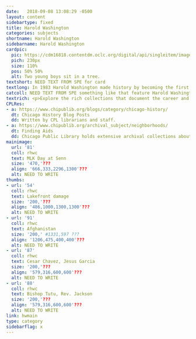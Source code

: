 ```yaml
---
date:   2018-09-08 13:08:29 -0500
layout: content
sidebartype: fixed
title: Harold Washington
categories: subjects
shortname: Harold Washington
sidebarname: Harold Washington
cardpic:
  pic: https://cdm16818.contentdm.oclc.org/digital/api/singleitem/image/cfc/138/default.jpg
  pich: 230px
  size: 110%
  pos: 50% 50%
  alt: Two young boys sit in a tree.
textshort: NEED TEXT FROM SPE for card
textlong: In 1983 Harold Washington made history by becoming the first African American mayor of the City of Chicago having served as an Illinois legislator and as a US Congressman.
catcoll: NEED TEXT FROM SPE something like that feature Harold Washington's career in Chicago and Illinois politics
textrich: <p>Explore the rich collections that document the career and achievements of Mayor Harold Washington, and some of the individuals who worked with him, from his time as an Illinois State Representative in the 1960s to his sudden death on 25 November 1987, shortly after winning his second term. The collections consist of manuscripts, documents, photographs, videotapes, artifacts and books from Washington’s personal library. </p>
CPLRes:
- a: https://www.chipublib.org/blogs/category/chicago-history/
  dt: Chicago History Blog Posts
  dd: Written by CPL librarians and staff.
- a: https://www.chipublib.org/archival_subject/neighborhoods/
  dt: Finding Aids
  dd: Chicago Public Library holds extensive archival collections about Harold Washington, including his mayoral, congressional and state legislative years. Sample finding aids below.
mainimage:
  url: '81'
  coll: rhwc
  text: MLK Day at Senn
  size: '470,'???
  align: '666,333,2296,1300'???
  alt: NEED TO WRITE
thumbs:
- url: '54'
  coll: rhwc
  text: Lakefront damage
  size: '200,'???
  align: '486,1000,1300,1300'???
  alt: NEED TO WRITE
- url: '91'
  coll: rhwc
  text: Afghanistan
  size: '200,' #1331,597 ???
  align: '1206,475,400,400'???
  alt: NEED TO WRITE
- url: '87'
  coll: rhwc
  text: Cesar Chavez, Jesus Garcia
  size: '200,'???
  align: '579,316,600,600'???
  alt: NEED TO WRITE
- url: '88'
  coll: rhwc
  text: Bishop Tutu, Rev. Jackson
  size: '200,'???
  align: '579,316,600,600'???
  alt: NEED TO WRITE
link: hwmain
type: category
sidebarflag: x
---
```

